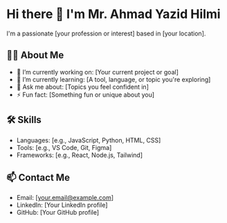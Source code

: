 # Hi there 👋 I'm Mr. Ahmad Yazid Hilmi

I'm a passionate [your profession or interest] based in [your location].

## 👨‍💻 About Me

- 🔭 I’m currently working on: [Your current project or goal]
- 🌱 I’m currently learning: [A tool, language, or topic you're exploring]
- 💬 Ask me about: [Topics you feel confident in]
- ⚡ Fun fact: [Something fun or unique about you]

## 🛠 Skills

- Languages: [e.g., JavaScript, Python, HTML, CSS]
- Tools: [e.g., VS Code, Git, Figma]
- Frameworks: [e.g., React, Node.js, Tailwind]

## 📫 Contact Me

- Email: [your.email@example.com]
- LinkedIn: [Your LinkedIn profile]
- GitHub: [Your GitHub profile]


